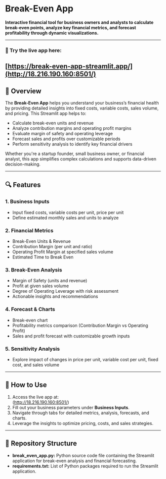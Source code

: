 # Break-Even App

**Interactive financial tool for business owners and analysts to calculate break-even points, analyze key financial metrics, and forecast profitability through dynamic visualizations.**

---

### 🔗 Try the live app here:  
   [https://break-even-app-streamlit.app/](http://18.216.190.160:8501/)
---

## 🚀 Overview

The **Break-Even App** helps you understand your business’s financial health by providing detailed insights into fixed costs, variable costs, sales volume, and pricing. This Streamlit app helps to:

- Calculate break-even units and revenue  
- Analyze contribution margins and operating profit margins  
- Evaluate margin of safety and operating leverage  
- Forecast sales and profits over customizable periods  
- Perform sensitivity analysis to identify key financial drivers  

Whether you're a startup founder, small business owner, or financial analyst, this app simplifies complex calculations and supports data-driven decision-making.

---

## 🔍 Features

### 1. Business Inputs  
- Input fixed costs, variable costs per unit, price per unit  
- Define estimated monthly sales and units to analyze  

### 2. Financial Metrics  
- Break-Even Units & Revenue  
- Contribution Margin (per unit and ratio)  
- Operating Profit Margin at specified sales volume  
- Estimated Time to Break Even  

### 3. Break-Even Analysis  
- Margin of Safety (units and revenue)  
- Profit at given sales volume  
- Degree of Operating Leverage with risk assessment  
- Actionable insights and recommendations  

### 4. Forecast & Charts  
- Break-even chart  
- Profitability metrics comparison (Contribution Margin vs Operating Profit)  
- Sales and profit forecast with customizable growth inputs  

### 5. Sensitivity Analysis  
- Explore impact of changes in price per unit, variable cost per unit, fixed cost, and sales volume

---

## 🎯 How to Use

1. Access the live app at:  
   (http://18.216.190.160:8501/)  
2. Fill out your business parameters under **Business Inputs**.  
3. Navigate through tabs for detailed metrics, analysis, forecasts, and charts.  
4. Leverage the insights to optimize pricing, costs, and sales strategies.  

---

## 🔹 Repository Structure

- **break_even_app.py:** Python source code file containing the Streamlit application for break-even analysis and financial forecasting. 
- **requirements.txt:** List of Python packages required to run the Streamlit application.  

##
